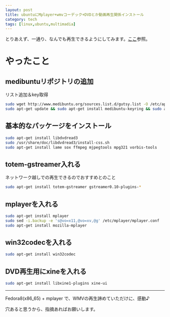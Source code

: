 ```yaml
---
layout: post
title: ubuntuにMplayer+wmvコーデック+DVDとか動画再生関係インストール
category: tech
tags: [linux,ubuntu,multimadia]
---
```


とりあえず、一通り、なんでも再生できるようにしてみます。[ここ](http://u-mex.plala.jp/index2.php?Ubuntu%A4%C7%C6%B0%B2%E8%BA%C6%C0%B8)参照。

# やったこと

## medibuntuリポジトリの追加

リスト追加＆key取得

```bash
sudo wget http://www.medibuntu.org/sources.list.d/gutsy.list -O /etc/apt/sources.list.d/medibuntu.list
sudo apt-get update && sudo apt-get install medibuntu-keyring && sudo apt-get update
```

## 基本的なパッケージをインストール

```bash
sudo apt-get install libdvdread3
sudo /usr/share/doc/libdvdread3/install-css.sh
sudo apt-get install lame sox ffmpeg mjpegtools mpg321 vorbis-tools
```

## totem-gstreamer入れる

ネットワーク越しでの再生できるのでおすすめとのこと

```bash
sudo apt-get install totem-gstreamer gstreamer0.10-plugins-*
```

## mplayerを入れる

```bash
sudo apt-get install mplayer
sudo sed -i.backup -e 's@vo=x11,@vo=xv,@g' /etc/mplayer/mplayer.conf
sudo apt-get install mozilla-mplayer
```

## win32codecを入れる

```bash
sudo apt-get install win32codec
```

## DVD再生用にxineを入れる

```bash
sudo apt-get install libxine1-plugins xine-ui
```

---

Fedora8(x86_65) + mplayer で、WMVの再生諦めていただけに、感動♪

穴あると思うから、指摘あればお願いします。
